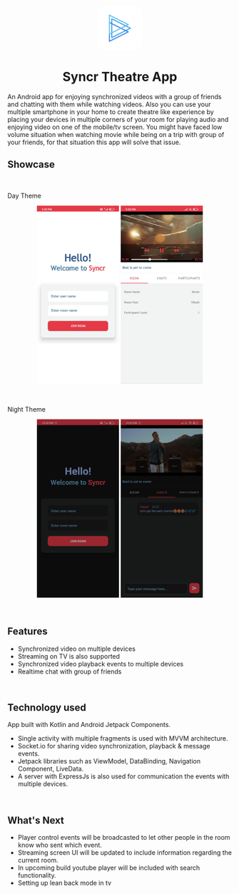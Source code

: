 <div align="center">
    <img src="assets/logo.png" width="100px" style="border-radius:16px">
    <h1>Syncr Theatre App</h1>

</div>
An Android app for enjoying synchronized videos with a group of friends and chatting with them while watching videos. Also you can use your multiple smartphone in your home to create theatre like experience by placing your devices in
multiple corners of your room for playing audio and enjoying video on one of the mobile/tv screen. You might have faced low volume situation when watching movie while being on a trip with group of your friends, for that situation this app will solve that issue.

<br>

## Showcase
<br>
<p>Day Theme</p>
<p align="center">
    <img src="assets/homepage-light.jpg" height="400">
    <img src="assets/streaming-light.jpg" height="400">
</p>
<br>
<p>Night Theme</p>
<p align="center">
    <img src="assets/homepage-night.jpg" height="400">
    <img src="assets/streaming-night.jpg" height="400">
</p>
<br>

## Features 
- Synchronized video on multiple devices
- Streaming on TV is also supported
- Synchronized video playback events to multiple devices 
- Realtime chat with group of friends

<br>

## Technology used
App built with Kotlin and Android Jetpack Components.
- Single activity with multiple fragments is used with MVVM architecture. 
- Socket.io for sharing video synchronization, playback & message events.
- Jetpack libraries such as ViewModel, DataBinding, Navigation Component, LiveData.
- A server with ExpressJs is also used for communication the events with multiple devices.

<br>

## What's Next
- Player control events will be broadcasted to let other people in the room know who sent which event.
- Streaming screen UI will be updated to include information regarding the current room.
- In upcoming build youtube player will be included with search functionality.
- Setting up lean back mode in tv
